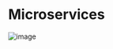# Microservices
![image](https://github.com/aleksandardrljaca/Microservices/assets/74873784/f8202212-bb49-4b32-beb7-17e66c75d6fe)
